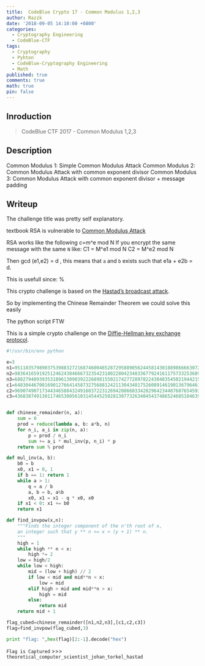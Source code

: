 ```yaml
---
title:  CodeBlue Crypto 17 - Common Modulus 1,2,3
author: Razzk
date: '2018-09-05 14:10:00 +0800'
categories:
  - Cryptography Engineering 
  - CodeBlue-CTF
tags:
  - Cryptography
  - Pyhton
  - CodeBlue-Cryptography Engineering
  - Math
published: true
comments: true
math: true
pin: false
---
```


## Inroduction

>  CodeBlue CTF 2017 - Common Modulus 1,2,3

## Description

Common Modulus 1: Simple Common Modulus Attack
Common Modulus 2: Common Modulus Attack with common exponent divisor
Common Modulus 3: Common Modulus Attack with common exponent divisor + message padding

## Writeup

The challenge title was pretty self explanatory.

textbook RSA is vulnerable to [Common Modulus Attack](https://crypto.stackexchange.com/questions/16283/how-to-use-common-modulus-attack/16285#16285) 


RSA works like the following c=m^e mod N
If you encrypt the same message with the same `N` like:
C1 = M^e1 mod N
C2 = M^e2 mod N

Then gcd (e1,e2) = d , this means that `a` and `b` exists such that e1a + e2b = d.

This is usefull since:  % <![CDATA[ \begin{align} C_1^{a}*C_2^{b}&=(M^{e_1})^{a}*(M^{e_2})^{b}\\ &=M^{e_1a}*M^{e_2b}\\ &=M^{e_1a+e_2b}\\ &=M^d \end{align} %]]>





This crypto challenge is based on the [Hastad’s broadcast attack](https://en.wikipedia.org/wiki/Coppersmith's_attack#H.C3.A5stad.27s_broadcast_attack).

So by implementing the Chinese Remainder Theorem we could solve this easily

The python script FTW

This is a simple crypto challenge on the [Diffie-Hellman key exchange protocol](https://en.wikipedia.org/wiki/Diffie%E2%80%93Hellman_key_exchange).



```python
#!/usr/bin/env python

e=3
n1=95118357989037539883272168746004652872958890562445814301889866663072352421703264985997800660075311645555799745426868343365321502734736006248007902409628540578635925559742217480797487130202747020211452620743021097565113059392504472785227154824117231077844444672393221838192941390309312484066647007469668558141
n2=98364165919251246243846667323542318022804234833677924161175733253689581393607346667895298253718184273532268982060905629399628154981918712070241451494491161470827737146176316011843738943427121602324208773653180782732999422869439588198318422451697920640563880777385577064913983202033744281727004289781821019463
n3=68827940939353189613090392226898155021742772897822438483545021944215812146809318686510375724064888705296373853398955093076663323001380047857809774866390083434272781362447147441422207967577323769812896038816586757242130224524828935043187315579523412439309138816335569845470021720847405857361000537204746060031
c1=64830446708169012766414587327568812421130434817526089146190136796461298592071238930384707543318390292451118980302805512151790248989622269362958718228298427212630272525186478627299999847489018400624400671876697708952447638990802345587381905407236935494271436960764899006430941507608152322588169896193268212007
c2=96907490717344346588432491603722312694208660334282964234487687654593984714144825656198180777872327279250667961465169799267405734431675111035362089729249995027326863099262522421206459400405230377631141132882997336829218810171728925087535674907455584557956801831447125486753515868079342148815961792481779375529
c3=43683874913011746530056103145445250281307732634045437486524605104639785469050499171640521477036470750903341523336599602288176611160637522568868391237689241446392699321910723235061180826945464649780373301028139049288881578234840739545000338202917678008269794179100732341269448362920924719338148857398181962112


def chinese_remainder(n, a):
    sum = 0
    prod = reduce(lambda a, b: a*b, n)
    for n_i, a_i in zip(n, a):
        p = prod / n_i
        sum += a_i * mul_inv(p, n_i) * p
    return sum % prod

def mul_inv(a, b):
    b0 = b
    x0, x1 = 0, 1
    if b == 1: return 1
    while a > 1:
        q = a / b
        a, b = b, a%b
        x0, x1 = x1 - q * x0, x0
    if x1 < 0: x1 += b0
    return x1

def find_invpow(x,n):
    """Finds the integer component of the n'th root of x,
    an integer such that y ** n <= x < (y + 1) ** n.
    """
    high = 1
    while high ** n < x:
        high *= 2
    low = high/2
    while low < high:
        mid = (low + high) // 2
        if low < mid and mid**n < x:
            low = mid
        elif high > mid and mid**n > x:
            high = mid
        else:
            return mid
    return mid + 1

flag_cubed=chinese_remainder([n1,n2,n3],[c1,c2,c3])
flag=find_invpow(flag_cubed,3)

print "flag: ",hex(flag)[2:-1].decode("hex")
```
` Flag is Captured ` >>> `theoretical_computer_scientist_johan_torkel_hastad`

